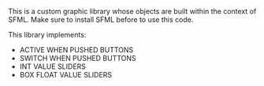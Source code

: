 This is a custom graphic library whose objects are built within the context of SFML.
Make sure to install SFML before to use this code.

This library implements:
- ACTIVE WHEN PUSHED BUTTONS
- SWITCH WHEN PUSHED BUTTONS
- INT VALUE SLIDERS
- BOX FLOAT VALUE SLIDERS

